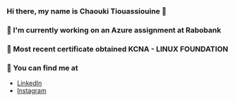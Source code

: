 ### Hi there, my name is Chaouki Tiouassiouine 👋

### 👷 I'm currently working on an Azure assignment at Rabobank 

### 🌱 Most recent certificate obtained KCNA - LINUX FOUNDATION

### 🔭 You can find me at

- [LinkedIn](https://www.linkedin.com/in/chaouki-tiouassiouine/)
- [Instagram](https://www.instagram.com/chaouki.t/)



